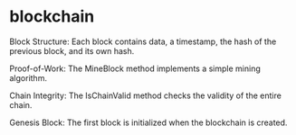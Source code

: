 # blockchain

Block Structure: Each block contains data, a timestamp, the hash of the previous block, and its own hash.

Proof-of-Work: The MineBlock method implements a simple mining algorithm.

Chain Integrity: The IsChainValid method checks the validity of the entire chain.

Genesis Block: The first block is initialized when the blockchain is created.
